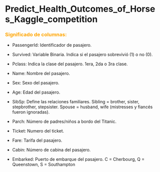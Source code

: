 # Predict_Health_Outcomes_of_Horses_Kaggle_competition

### <span style="color:orange"> Significado de columnas:
* PassengerId: Identificador de pasajero.

* Survived: Variable Binaria. Indica si el pasajero sobrevivió (1) o no (0).

* Pclass: Indica la clase del pasajero. 1era, 2da o 3ra clase.

* Name: Nombre del pasajero.

* Sex: Sexo del pasajero.

* Age: Edad del pasajero.

* SibSp: Define las relaciones familiares. Sibling = brother, sister, stepbrother, stepsister.
                                             Spouse = husband, wife (mistresses y fiancés fueron ignoradas).

* Parch: Número de padres/niños a bordo del Titanic.

* Ticket: Numero del ticket.

* Fare: Tarifa del pasajero.

* Cabin: Número de cabina del pasajero.

* Embarked: Puerto de embarque del pasajero. C = Cherbourg, Q = Queenstown, S = Southampton
